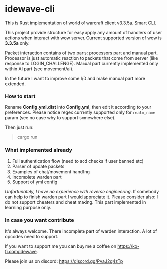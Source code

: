 # idewave-cli
This is Rust implementation of world of warcraft client v3.3.5a. Smart CLI.

This project provide structure for easy apply any amount of handlers of user actions when interact with wow server.
Current supported version of wow is **3.3.5a** only.

Packet interaction contains of two parts: processors part and manual part. 
Processor is just automatic reaction to packets that come from server (like response to LOGIN_CHALLENGE).
Manual part currently implemented only within AI part (see movement/ai).

In the future I want to improve some I/O and make manual part more extended.

### How to start
Rename **Config.yml.dist** into **Config.yml**, then edit it according to your preferences.
Please notice regex currently supported only for `realm_name` param (see no case why to support somewhere else).

Then just run:

> cargo run

### What implemented already
1. Full authentication flow (need to add checks if user banned etc)
2. Parser of update packets
3. Examples of chat/movement handling
4. Incomplete warden part
5. Support of yml config

*Unfortunately, I have no experience with reverse engineering*. 
If somebody can help to finish warden part I would appreciate it.
Please consider also: I do not support cheaters and cheat making. 
This part implemented in learning purpose only.

### In case you want contribute
It's always welcome. There incomplete part of warden interaction. 
A lot of opcodes need to support.

If you want to support me you can buy me a coffee on https://ko-fi.com/idewave.

Please join us on discord: https://discord.gg/PvaJ2g4zTp
